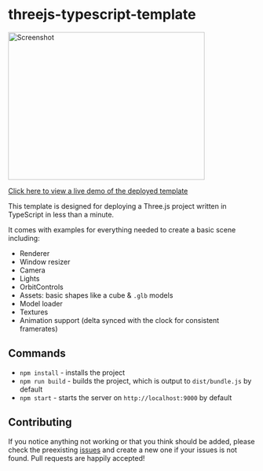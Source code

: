 # threejs-typescript-template

[<img src="https://raw.githubusercontent.com/winstoncooke/threejs-typescript-template/github-pages/images/birdsScreenshot.png" alt="Screenshot" width="400" height="300">](https://winstoncooke.github.io/threejs-typescript-template/)

[Click here to view a live demo of the deployed template](https://winstoncooke.github.io/threejs-typescript-template/)

This template is designed for deploying a Three.js project written in TypeScript in less than a minute.

It comes with examples for everything needed to create a basic scene including:

- Renderer
- Window resizer
- Camera
- Lights
- OrbitControls
- Assets: basic shapes like a cube & `.glb` models
- Model loader
- Textures
- Animation support (delta synced with the clock for consistent framerates)

## Commands

- `npm install` - installs the project
- `npm run build` - builds the project, which is output to `dist/bundle.js` by default
- `npm start` - starts the server on `http://localhost:9000` by default

## Contributing

If you notice anything not working or that you think should be added, please check the preexisting [issues](https://github.com/winstoncooke/threejs-typescript-template/issues) and create a new one if your issues is not found. Pull requests are happily accepted!
